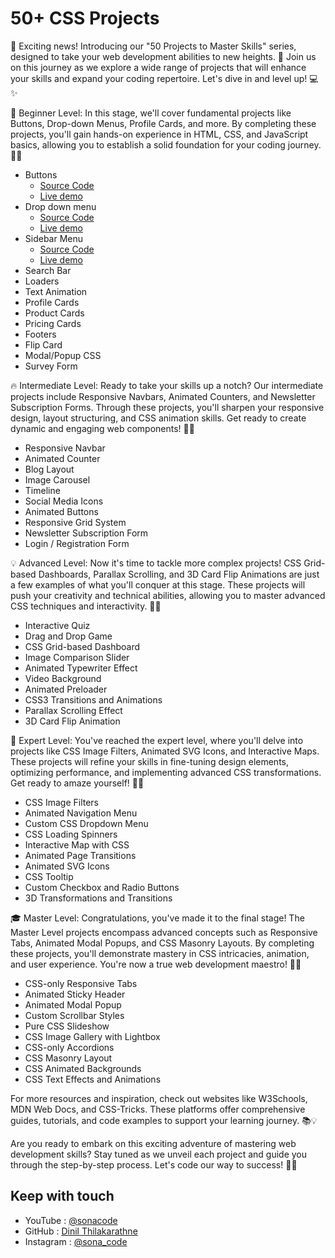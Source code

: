 # 50+ CSS Projects 

📢 Exciting news! Introducing our "50 Projects to Master Skills" series, designed to take your web development abilities to new heights. 🌟 Join us on this journey as we explore a wide range of projects that will enhance your skills and expand your coding repertoire. Let's dive in and level up! 💻✨

🌱 Beginner Level:
In this stage, we'll cover fundamental projects like Buttons, Drop-down Menus, Profile Cards, and more. By completing these projects, you'll gain hands-on experience in HTML, CSS, and JavaScript basics, allowing you to establish a solid foundation for your coding journey. 🚀🔧

- Buttons
    - [Source Code]()
    - [Live demo]()
- Drop down menu
    - [Source Code]()
    - [Live demo]()
- Sidebar Menu
    - [Source Code]()
    - [Live demo]()
- Search Bar
- Loaders
- Text Animation
- Profile Cards
- Product Cards
- Pricing Cards
- Footers
- Flip Card
- Modal/Popup CSS
- Survey Form

🔥 Intermediate Level:
Ready to take your skills up a notch? Our intermediate projects include Responsive Navbars, Animated Counters, and Newsletter Subscription Forms. Through these projects, you'll sharpen your responsive design, layout structuring, and CSS animation skills. Get ready to create dynamic and engaging web components! 🌈🎨

- Responsive Navbar
- Animated Counter
- Blog Layout
- Image Carousel
- Timeline
- Social Media Icons
- Animated Buttons
- Responsive Grid System
- Newsletter Subscription Form
- Login / Registration Form

💡 Advanced Level:
Now it's time to tackle more complex projects! CSS Grid-based Dashboards, Parallax Scrolling, and 3D Card Flip Animations are just a few examples of what you'll conquer at this stage. These projects will push your creativity and technical abilities, allowing you to master advanced CSS techniques and interactivity. 🎯🔩

- Interactive Quiz
- Drag and Drop Game
- CSS Grid-based Dashboard
- Image Comparison Slider
- Animated Typewriter Effect
- Video Background
- Animated Preloader
- CSS3 Transitions and Animations
- Parallax Scrolling Effect
- 3D Card Flip Animation

🚀 Expert Level:
You've reached the expert level, where you'll delve into projects like CSS Image Filters, Animated SVG Icons, and Interactive Maps. These projects will refine your skills in fine-tuning design elements, optimizing performance, and implementing advanced CSS transformations. Get ready to amaze yourself! 🌟💡

- CSS Image Filters
- Animated Navigation Menu
- Custom CSS Dropdown Menu
- CSS Loading Spinners
- Interactive Map with CSS
- Animated Page Transitions
- Animated SVG Icons
- CSS Tooltip
- Custom Checkbox and Radio Buttons
- 3D Transformations and Transitions

🎓 Master Level:
Congratulations, you've made it to the final stage! The Master Level projects encompass advanced concepts such as Responsive Tabs, Animated Modal Popups, and CSS Masonry Layouts. By completing these projects, you'll demonstrate mastery in CSS intricacies, animation, and user experience. You're now a true web development maestro! 🎉👑

- CSS-only Responsive Tabs
- Animated Sticky Header
- Animated Modal Popup
- Custom Scrollbar Styles
- Pure CSS Slideshow
- CSS Image Gallery with Lightbox
- CSS-only Accordions
- CSS Masonry Layout
- CSS Animated Backgrounds
- CSS Text Effects and Animations

For more resources and inspiration, check out websites like W3Schools, MDN Web Docs, and CSS-Tricks. These platforms offer comprehensive guides, tutorials, and code examples to support your learning journey. 📚💡

Are you ready to embark on this exciting adventure of mastering web development skills? Stay tuned as we unveil each project and guide you through the step-by-step process. Let's code our way to success! 💪🌐

## Keep with touch

- YouTube : [@sonacode]("https://www.youtube.com/@sonacode/videos")
- GitHub : [Dinil Thilakarathne]("https://github.com/Dinil-Thilakarathne/")
- Instagram : [@sona_code]("https://www.instagram.com/sona_code/")
